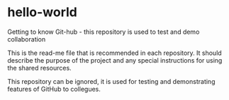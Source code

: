 # hello-world
Getting to know Git-hub - this repository is used to test and demo collaboration

This is the read-me file that is recommended in each repository.   It should describe the purpose of the project and any special instructions for using the shared resources.

This repository can be ignored, it is used for testing and demonstrating features of GitHub to collegues.
